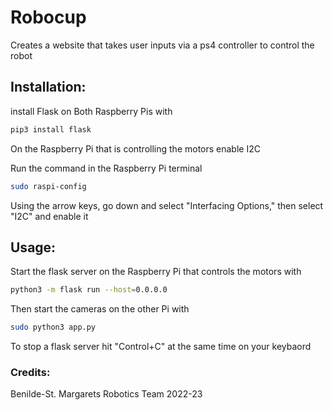 # Robocup
Creates a website that takes user inputs via a ps4 controller to control the robot

## Installation:
install Flask on Both Raspberry Pis with
```bash
pip3 install flask
```

On the Raspberry Pi that is controlling the motors enable I2C

Run the command in the Raspberry Pi terminal
```bash
sudo raspi-config
```
Using the arrow keys, go down and select "Interfacing Options," then select "I2C" and enable it
## Usage:
Start the flask server on the Raspberry Pi that controls the motors with
```bash
python3 -m flask run --host=0.0.0.0
```

Then start the cameras on the other Pi with
```bash
sudo python3 app.py
```

To stop a flask server hit "Control+C" at the same time on your keybaord

### Credits:
Benilde-St. Margarets Robotics Team
2022-23
